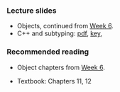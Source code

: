 ### Lecture slides

* Objects, continued from [Week 6](../week6).
* C++ and subtyping: [pdf](slides/cpp-and-subtyping.pdf), [key](slides/cpp-and-subtyping.key),

### Recommended reading

* Object chapters from [Week 6](../week7).
- Textbook: Chapters 11, 12

